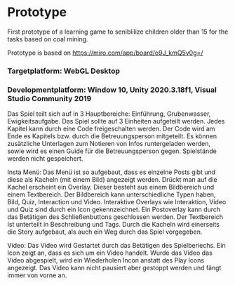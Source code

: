# Prototype

First prototype of a learning game to seniblilize children older than 15 for the tasks based on coal mining. 

Prototype is based on https://miro.com/app/board/o9J_kmQ5v0g=/

### Targetplatform: WebGL Desktop
### Developmentplatform: Window 10, Unity 2020.3.18f1, Visual Studio Community 2019

Das Spiel teilt sich auf in 3 Hauptbereiche: 
Einführung, Grubenwasser, Ewigkeitsaufgabe. Das Spiel sollte auf 3 Einheiten aufgeteilt werden. Jedes Kapitel kann durch eine Code freigeschalten werden. Der Code wird am Ende es Kapitels bzw. durch die Betreuungsperson mitgeteilt. Es können zusätzliche Unterlagen zum Notieren von Infos runtergeladen werden, sowie wird es einen Guide für die Betreuungsperson gegen.  Spielstände werden nicht gespeichert. 

Insta Menü:
Das Menü ist so aufgebaut, dass es einzelne Posts gibt und diese als Kacheln (mit einem Bild) angezeigt werden. Drückt man auf die Kachel erscheint ein Overlay. Dieser besteht aus einem Bildbereich und einem Textbereich. Der Bildbereich kann unterschiedliche Typen haben, Bild, Quiz, Interaction und Video. Interaktive Overlays wie Interaktion, Video und Quiz sind durch ein Icon gekennzeichnet. Ein Postoverlay kann durch das Betätigen des Schließenbuttons geschlossen werden. Der Textbereich Ist unterteilt in Beschreibung und Tags. Durch die Kacheln wird einerseits die Story aufgebaut, als auch ein Weg durch das Spiel vorgegeben. 

Video: Das Video wird Gestartet durch das Betätigen des Spielberiechs. Ein Icon zeigt an, dass es sich um ein Video handelt. Wurde das Video das Video abgespielt, wird ein Wiederholen Incon anstatt des Play Icons angezeigt. Das Video kann nicht pausiert aber gestoppt werden und fängt immer von vorne an.

